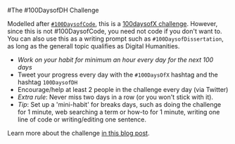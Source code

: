 #The #100DaysofDH Challenge

Modelled after [`#100DaysofCode`](https://www.100daysofcode.com/), this is a [100daysofX challenge](https://www.100daysofx.com/). However, since this is not #100DaysofCode, you need not code if you don't want to. You can also use this as a writing prompt such as `#100DaysofDissertation`, as long as the generall topic qualifies as Digital Humanities.

* *Work on your habit for minimum an hour every day for the next 100 days*
* Tweet your progress every day with the `#100DaysOfX` hashtag and the hashtag `100DaysofDH`
* Encourage/help at least 2 people in the challenge every day (via Twitter)
* *Extra rule*: Never miss two days in a row (or you won't stick with it). 
* *Tip*: Set up a 'mini-habit' for breaks days, such as doing the challenge for 1 minute, web searching a term or how-to for 1 minute, writing one line of code or writing/editing one sentence.

Learn more about the challenge [in this blog post](https://wordpress.com/post/latex-ninja.com/2095). 


